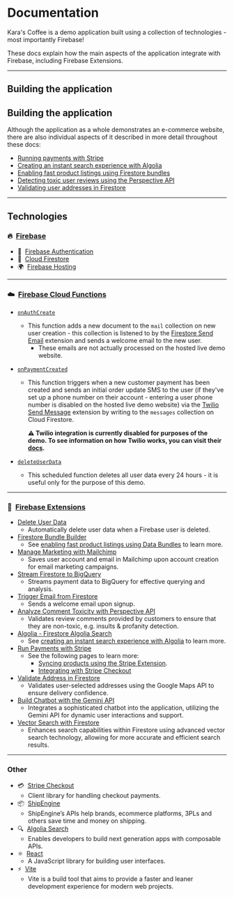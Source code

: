 # Documentation

Kara's Coffee is a demo application built using a collection of technologies - most importantly Firebase!

These docs explain how the main aspects of the application integrate with Firebase, including Firebase Extensions.

---

## Building the application

## Building the application

Although the application as a whole demonstrates an e-commerce website, there are also individual aspects of it described in more detail throughout these docs:

- [Running payments with Stripe](Integrating-with-Stripe-Checkout.md)
- [Creating an instant search experience with Algolia](Creating-an-instant-search-experience-with-Algolia.md)
- [Enabling fast product listings using Firestore bundles](Enabling-fast-product-listings-using-Data-Bundles.md)
- [Detecting toxic user reviews using the Perspective API](Detecting-toxic-user-reviews-using-the-Perspective-Toxicity-Extension.md)
- [Validating user addresses in Firestore](Validating-user-addresses-and-handling-shipping-rates.md)

---

## Technologies

### ️‍🔥&nbsp;&nbsp;[Firebase](https://firebase.google.com/)

- 🔑&nbsp;&nbsp;[Firebase Authentication](https://firebase.google.com/docs/auth)
- 📄&nbsp;&nbsp;[Cloud Firestore](https://firebase.google.com/docs/firestore)
- 🌍&nbsp;&nbsp;[Firebase Hosting](https://firebase.google.com/docs/hosting)

---

### ☁️&nbsp;&nbsp;[Firebase Cloud Functions](https://firebase.google.com/products/functions)

- [`onAuthCreate`](https://github.com/invertase/karas-coffee/blob/main/functions/src/index.ts#L45)

  - This function adds a new document to the `mail` collection on new user creation - this collection is listened to
    by the [Firestore Send Email](https://firebase.google.com/products/extensions/firestore-send-email) extension and
    sends a welcome email to the new user.
    - These emails are not actually processed on the hosted live demo website.

- [`onPaymentCreated`](https://github.com/invertase/karas-coffee/blob/main/functions/src/index.ts#L51)

  - This function triggers when a new customer payment has been created and sends an initial order update SMS to the user (if they've set up a
    phone number on their account - entering a user phone number is disabled on the hosted live demo website) via
    the [Twilio Send Message](https://github.com/twilio-labs/twilio-firebase-extensions/tree/main/firestore-send-twilio-message)
    extension by writing to the `messages` collection on Cloud Firestore.

    **⚠️ Twilio integration is currently disabled for purposes of the demo. To see information on how Twilio works, you can visit their [docs](https://www.twilio.com/docs/messaging/guides/guide-to-using-the-twilio-virtual-phone).**


- [`deleteUserData`](https://github.com/invertase/karas-coffee/blob/main/functions/src/index.ts#L69)
  - This scheduled function deletes all user data every 24 hours - it is useful only for the purpose of this demo.

---

### 🧩&nbsp;&nbsp;[Firebase Extensions](https://firebase.google.com/docs/extensions)

- [Delete User Data](https://firebase.google.com/products/extensions/delete-user-data)
  - Automatically delete user data when a Firebase user is deleted.
- [Firestore Bundle Builder](https://extension.dev/firebase/firestore-bundle-builder)
  - See [enabling fast product listings using Data Bundles](Enabling-fast-product-listings-using-Data-Bundles.md) to
    learn more.
- [Manage Marketing with Mailchimp](https://extension.dev/mailchimp/manage-marketing-with-mailchimp)
  - Saves user account and email in Mailchimp upon account creation for email marketing campaigns.
- [Stream Firestore to BigQuery](https://extension.dev/google/stream-firestore-to-bigquery)
  - Streams payment data to BigQuery for effective querying and analysis.
- [Trigger Email from Firestore](https://extension.dev/firebase/trigger-email)
  - Sends a welcome email upon signup.
- [Analyze Comment Toxicity with Perspective API](https://extension.dev/google/analyze-comment-toxicity)
  - Validates review comments provided by customers to ensure that they are non-toxic, e.g. insults & profanity
    detection.
- [Algolia - Firestore Algolia Search](https://firebase.google.com/products/extensions/firestore-algolia-search)
  - See [creating an instant search experience with Algolia](Creating-an-instant-search-experience-with-Algolia.md) to
    learn more.
- [Run Payments with Stripe](https://extension.dev/stripe/run-payments-with-stripe)
  - See the following pages to learn more:
    - [Syncing products using the Stripe Extension](Syncing-products-using-the-Stripe-Extension.md).
    - [Integrating with Stripe Checkout](Integrating-with-Stripe-Checkout.md)
- [Validate Address in Firestore](https://extension.dev/google/validate-address)
  - Validates user-selected addresses using the Google Maps API to ensure delivery confidence.
- [Build Chatbot with the Gemini API](https://extension.dev/gemini/build-chatbot)
  - Integrates a sophisticated chatbot into the application, utilizing the Gemini API for dynamic user interactions and support.
- [Vector Search with Firestore](https://extension.dev/firebase/vector-search-firestore)
  - Enhances search capabilities within Firestore using advanced vector search technology, allowing for more accurate and efficient search results.


---

### Other

- 💳&nbsp;&nbsp;[Stripe Checkout](https://stripe.com/docs/payments/checkout)
  - Client library for handling checkout payments.
- 📦&nbsp;&nbsp;[ShipEngine](https://www.shipengine.com/)
  - ShipEngine’s APIs help brands, ecommerce platforms, 3PLs and others save time and money on shipping.
- 🔍&nbsp;&nbsp;[Algolia Search](https://www.algolia.com/products/search-and-discovery/hosted-search-api/)
  - Enables developers to build next generation apps with composable APIs.
- ⚛️&nbsp;&nbsp;[React](https://reactjs.org/)
  - A JavaScript library for building user interfaces.
- ⚡️&nbsp;&nbsp;[Vite](https://vitejs.dev/)
  - Vite is a build tool that aims to provide a faster and leaner development experience for modern web projects.
